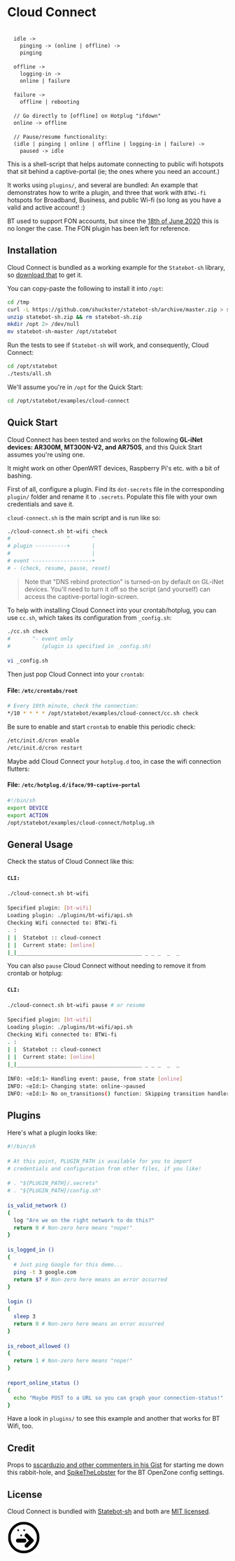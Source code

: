 # Cloud Connect

```

  idle ->
    pinging -> (online | offline) ->
    pinging

  offline ->
    logging-in ->
    online | failure

  failure ->
    offline | rebooting

  // Go directly to [offline] on Hotplug "ifdown"
  online -> offline

  // Pause/resume functionality:
  (idle | pinging | online | offline | logging-in | failure) ->
    paused -> idle

```

This is a shell-script that helps automate connecting to public wifi hotspots that sit behind a captive-portal (ie; the ones where you need an account.)

It works using `plugins/`, and several are bundled: An example that demonstrates how to write a plugin, and three that work with `BTWi-fi` hotspots for Broadband, Business, and public Wi-fi (so long as you have a valid and active account! :)

BT used to support FON accounts, but since the [18th of June 2020](plugins/bt-wifi-with-fon/README.md) this is no longer the case. The FON plugin has been left for reference.

## Installation

Cloud Connect is bundled as a working example for the `Statebot-sh` library, so [download that](https://github.com/shuckster/statebot-sh) to get it.

You can copy-paste the following to install it into `/opt`:

```sh
cd /tmp
curl -L https://github.com/shuckster/statebot-sh/archive/master.zip > statebot-sh.zip
unzip statebot-sh.zip && rm statebot-sh.zip
mkdir /opt 2> /dev/null
mv statebot-sh-master /opt/statebot
```

Run the tests to see if `Statebot-sh` will work, and consequently, Cloud Connect:

```sh
cd /opt/statebot
./tests/all.sh
```

We'll assume you're in `/opt` for the Quick Start:

```sh
cd /opt/statebot/examples/cloud-connect
```

## Quick Start

Cloud Connect has been tested and works on the following **GL-iNet devices: AR300M, MT300N-V2, and AR750S**, and this Quick Start assumes you're using one.

It might work on other OpenWRT devices, Raspberry Pi's etc. with a bit of bashing.

First of all, configure a plugin. Find its `dot-secrets` file in the corresponding `plugin/` folder and rename it to `.secrets`. Populate this file with your own credentials and save it.

`cloud-connect.sh` is the main script and is run like so:

```sh
./cloud-connect.sh bt-wifi check
#                  ^       ^
# plugin ----------+       |
#                          |
# event -------------------+
# - (check, resume, pause, reset)
```

> Note that "DNS rebind protection" is turned-on by default on GL-iNet devices. You'll need to turn it off so the script (and yourself) can access the captive-portal login-screen.

To help with installing Cloud Connect into your crontab/hotplug, you can use `cc.sh`, which takes its configuration from `_config.sh`:

```sh
./cc.sh check
#       ^- event only
#          (plugin is specified in _config.sh)

vi _config.sh
```

Then just pop Cloud Connect into your `crontab`:

#### File: `/etc/crontabs/root`

```sh
# Every 10th minute, check the connection:
*/10 * * * * /opt/statebot/examples/cloud-connect/cc.sh check
```

Be sure to enable and start `crontab` to enable this periodic check:

```sh
/etc/init.d/cron enable
/etc/init.d/cron restart
```

Maybe add Cloud Connect your `hotplug.d` too, in case the wifi connection flutters:

#### File: `/etc/hotplug.d/iface/99-captive-portal`

```sh
#!/bin/sh
export DEVICE
export ACTION
/opt/statebot/examples/cloud-connect/hotplug.sh
```

## General Usage

Check the status of Cloud Connect like this:

#### `CLI:`

```sh
./cloud-connect.sh bt-wifi

Specified plugin: [bt-wifi]
Loading plugin: ./plugins/bt-wifi/api.sh
Checking Wifi connected to: BTWi-fi
. :
| |  Statebot :: cloud-connect
| |  Current state: [online]
|_|________________________________________ _ _ _  _  _
```

You can also `pause` Cloud Connect without needing to remove it from crontab or hotplug:

#### `CLI:`

```sh
./cloud-connect.sh bt-wifi pause # or resume

Specified plugin: [bt-wifi]
Loading plugin: ./plugins/bt-wifi/api.sh
Checking Wifi connected to: BTWi-fi
. :
| |  Statebot :: cloud-connect
| |  Current state: [online]
|_|________________________________________ _ _ _  _  _

INFO: <eId:1> Handling event: pause, from state [online]
INFO: <eId:1> Changing state: online->paused
INFO: <eId:1> No on_transitions() function: Skipping transition handlers
```

## Plugins

Here's what a plugin looks like:

```sh
#!/bin/sh

# At this point, PLUGIN_PATH is available for you to import
# credentials and configuration from other files, if you like!

# . "${PLUGIN_PATH}/.secrets"
# . "${PLUGIN_PATH}/config.sh"

is_valid_network ()
{
  log "Are we on the right network to do this?"
  return 0 # Non-zero here means "nope!"
}

is_logged_in ()
{
  # Just ping Google for this demo...
  ping -t 3 google.com
  return $? # Non-zero here means an error occurred
}

login ()
{
  sleep 3
  return 0 # Non-zero here means an error occurred
}

is_reboot_allowed ()
{
  return 1 # Non-zero here means "nope!"
}

report_online_status ()
{
  echo "Maybe POST to a URL so you can graph your connection-status!"
}
```

Have a look in `plugins/` to see this example and another that works for BT Wifi, too.

## Credit

Props to [sscarduzio and other commenters in his Gist](https://gist.github.com/sscarduzio/05ed0b41d6234530d724) for starting me down this rabbit-hole, and [SpikeTheLobster](https://gist.github.com/sscarduzio/05ed0b41d6234530d724#gistcomment-3336485) for the BT OpenZone config settings.


## License

Cloud Connect is bundled with [Statebot-sh](https://github.com/shuckster/statebot-sh/) and both are [MIT licensed](https://github.com/shuckster/statebot-sh/blob/master/LICENSE).

<img src="../../logo-small.png" width="75" />

